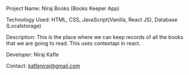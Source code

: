 Project Name: Niraj Books (Books Keeper App)

Technology Used: HTML, CSS, JavaScript(Vanilla, React JS), Database (Localstorage)

Description: This is the place where we can keep records of all the books that we are going to read. This uses contextapi in react.

Developer: Niraj Kafle

Contact: kafleniraj@gmail.com
